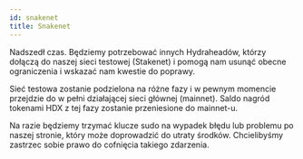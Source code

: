 ```yaml
---
id: snakenet
title: Snakenet
---
```


Nadszedł czas. Będziemy potrzebować innych Hydraheadów, którzy dołączą do naszej sieci testowej (Stakenet) i pomogą nam usunąć obecne ograniczenia i wskazać nam kwestie do poprawy.

Sieć testowa zostanie podzielona na różne fazy i w pewnym momencie przejdzie do w pełni działającej sieci głównej (mainnet). Saldo nagród tokenami HDX z tej fazy zostanie przeniesione do mainnet-u.

Na razie będziemy trzymać klucze sudo na wypadek błędu lub problemu po naszej stronie, który może doprowadzić do utraty środków. Chcielibyśmy zastrzec sobie prawo do cofnięcia takiego zdarzenia.

